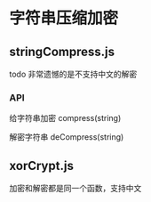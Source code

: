 
# 字符串压缩加密

## stringCompress.js

todo 非常遗憾的是不支持中文的解密

### API

给字符串加密
compress(string)

解密字符串
deCompress(string)

## xorCrypt.js

加密和解密都是同一个函数，支持中文



